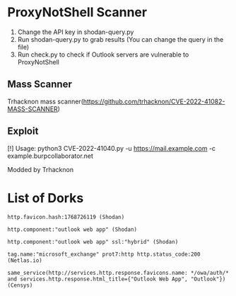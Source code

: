 # ProxyNotShell Scanner

1. Change the API key in shodan-query.py
2. Run shodan-query.py to grab results (You can change the query in the file)
3. Run check.py to check if Outlook servers are vulnerable to ProxyNotShell

## Mass Scanner
Trhacknon mass scanner(https://github.com/trhacknon/CVE-2022-41082-MASS-SCANNER)

## Exploit
[!] Usage: python3 CVE-2022-41040.py -u https://mail.example.com -c example.burpcollaborator.net 

Modded by Trhacknon

# List of Dorks

` http.favicon.hash:1768726119 (Shodan) `

` http.component:"outlook web app" (Shodan) `

` http.component:"outlook web app" ssl:"hybrid" (Shodan) `

` tag.name:"microsoft_exchange" prot7:http http.status_code:200 (Netlas.io) `

` same_service(http://services.http.response.favicons.name: */owa/auth/* and services.http.response.html_title={"Outlook Web App", "Outlook"}) (Censys) `
